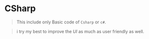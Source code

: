 # CSharp
>This include only Basic code of `Csharp` or `c#`.

>i try my best to improve the *UI* as much as user friendly as well.